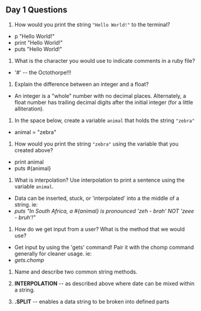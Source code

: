## Day 1 Questions

1. How would you print the string `"Hello World!"` to the terminal?

  - p "Hello World!"
  - print "Hello World!"
  - puts "Hello World!"

1. What is the character you would use to indicate comments in a ruby file?

  - '#' -- the Octothorpe!!!

1. Explain the difference between an integer and a float?

  -  An integer is a "whole" number with no decimal places. Alternately, a float number has trailing decimal digits after the initial integer (for a little alliteration).

1. In the space below, create a variable `animal` that holds the string `"zebra"`

  - animal = "zebra"

1. How would you print the string `"zebra"` using the variable that you created above?

  - print animal
  - puts #{animal}

1. What is interpolation? Use interpolation to print a sentence using the variable `animal`.

  - Data can be inserted, stuck, or 'interpolated' into a the middle of a string. ie:
  - *puts "In South Africa, a #{animal} is pronounced 'zeh - brah' NOT 'zeee - bruh'!"*

1. How do we get input from a user? What is the method that we would use?

  - Get input by using the 'gets' command!  Pair it with the chomp command generally for cleaner usage. ie:
  - *gets.chomp*

1. Name and describe two common string methods.

  1. **INTERPOLATION** -- as described above where date can be mixed within a string.
  2. **.SPLIT** -- enables a data string to be broken into defined parts
